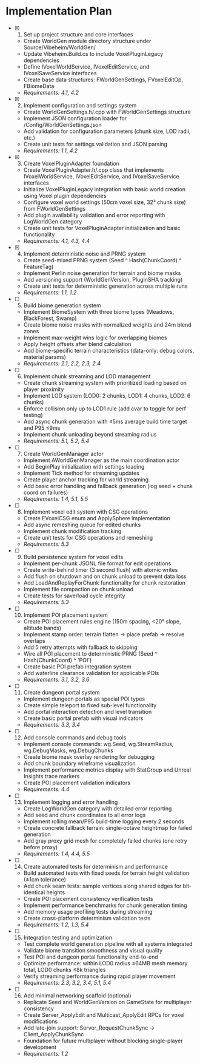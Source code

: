 # Implementation Plan

- [x] 1. Set up project structure and core interfaces





  - Create WorldGen module directory structure under Source/Vibeheim/WorldGen/
  - Update Vibeheim.Build.cs to include VoxelPluginLegacy dependencies
  - Define IVoxelWorldService, IVoxelEditService, and IVoxelSaveService interfaces
  - Create base data structures: FWorldGenSettings, FVoxelEditOp, FBiomeData
  - _Requirements: 4.1, 4.2_

- [x] 2. Implement configuration and settings system





  - Create WorldGenSettings.h/.cpp with FWorldGenSettings structure
  - Implement JSON configuration loader for /Config/WorldGenSettings.json
  - Add validation for configuration parameters (chunk size, LOD radii, etc.)
  - Create unit tests for settings validation and JSON parsing
  - _Requirements: 1.1, 4.2_

- [x] 3. Create VoxelPluginAdapter foundation






  - Create VoxelPluginAdapter.h/.cpp class that implements IVoxelWorldService, IVoxelEditService, and IVoxelSaveService interfaces
  - Initialize VoxelPluginLegacy integration with basic world creation using Voxel plugin dependencies
  - Configure voxel world settings (50cm voxel size, 32³ chunk size) from FWorldGenSettings
  - Add plugin availability validation and error reporting with LogWorldGen category
  - Create unit tests for VoxelPluginAdapter initialization and basic functionality
  - _Requirements: 4.1, 4.3, 4.4_

- [x] 4. Implement deterministic noise and PRNG system


  - Create seed-mixed PRNG system (Seed ^ Hash(ChunkCoord) ^ FeatureTag)
  - Implement Perlin noise generation for terrain and biome masks
  - Add versioning support (WorldGenVersion, PluginSHA tracking)
  - Create unit tests for deterministic generation across multiple runs
  - _Requirements: 1.1, 1.2_

- [ ] 5. Build biome generation system
  - Implement BiomeSystem with three biome types (Meadows, BlackForest, Swamp)
  - Create biome noise masks with normalized weights and 24m blend zones
  - Implement max-weight wins logic for overlapping biomes
  - Apply height offsets after blend calculation
  - Add biome-specific terrain characteristics (data-only: debug colors, material params)
  - _Requirements: 2.1, 2.2, 2.3, 2.4_

- [ ] 6. Implement chunk streaming and LOD management
  - Create chunk streaming system with prioritized loading based on player proximity
  - Implement LOD system (LOD0: 2 chunks, LOD1: 4 chunks, LOD2: 6 chunks)
  - Enforce collision only up to LOD1 rule (add cvar to toggle for perf testing)
  - Add async chunk generation with ≤5ms average build time target and P95 ≤9ms
  - Implement chunk unloading beyond streaming radius
  - _Requirements: 5.1, 5.2, 5.4_

- [ ] 7. Create WorldGenManager actor
  - Implement AWorldGenManager as the main coordination actor
  - Add BeginPlay initialization with settings loading
  - Implement Tick method for streaming updates
  - Create player anchor tracking for world streaming
  - Add basic error handling and fallback generation (log seed + chunk coord on failures)
  - _Requirements: 1.4, 5.1, 5.5_

- [ ] 8. Implement voxel edit system with CSG operations
  - Create EVoxelCSG enum and ApplySphere implementation
  - Add async remeshing queue for edited chunks
  - Implement chunk modification tracking
  - Create unit tests for CSG operations and remeshing
  - _Requirements: 5.3_

- [ ] 9. Build persistence system for voxel edits
  - Implement per-chunk JSONL file format for edit operations
  - Create write-behind timer (3 second flush) with atomic writes
  - Add flush on shutdown and on chunk unload to prevent data loss
  - Add LoadAndReplayForChunk functionality for chunk restoration
  - Implement file compaction on chunk unload
  - Create tests for save/load cycle integrity
  - _Requirements: 5.3_

- [ ] 10. Implement POI placement system
  - Create POI placement rules engine (150m spacing, <20° slope, altitude bands)
  - Implement stamp order: terrain flatten → place prefab → resolve overlaps
  - Add 5 retry attempts with fallback to skipping
  - Wire all POI placement to deterministic PRNG (Seed ^ Hash(ChunkCoord) ^ 'POI')
  - Create basic POI prefab integration system
  - Add waterline clearance validation for applicable POIs
  - _Requirements: 3.1, 3.2, 3.6_

- [ ] 11. Create dungeon portal system
  - Implement dungeon portals as special POI types
  - Create simple teleport to fixed sub-level functionality
  - Add portal interaction detection and level transition
  - Create basic portal prefab with visual indicators
  - _Requirements: 3.3, 3.4_

- [ ] 12. Add console commands and debug tools
  - Implement console commands: wg.Seed, wg.StreamRadius, wg.DebugMasks, wg.DebugChunks
  - Create biome mask overlay rendering for debugging
  - Add chunk boundary wireframe visualization
  - Implement performance metrics display with StatGroup and Unreal Insights trace markers
  - Create POI placement validation indicators
  - _Requirements: 4.4_

- [ ] 13. Implement logging and error handling
  - Create LogWorldGen category with detailed error reporting
  - Add seed and chunk coordinates to all error logs
  - Implement rolling mean/P95 build-time logging every 2 seconds
  - Create concrete fallback terrain: single-octave heightmap for failed generation
  - Add gray proxy grid mesh for completely failed chunks (one retry before proxy)
  - _Requirements: 1.4, 4.4, 5.5_

- [ ] 14. Create automated tests for determinism and performance
  - Build automated tests with fixed seeds for terrain height validation (±1cm tolerance)
  - Add chunk seam tests: sample vertices along shared edges for bit-identical heights
  - Create POI placement consistency verification tests
  - Implement performance benchmarks for chunk generation timing
  - Add memory usage profiling tests during streaming
  - Create cross-platform determinism validation tests
  - _Requirements: 1.2, 1.3, 5.4_

- [ ] 15. Integration testing and optimization
  - Test complete world generation pipeline with all systems integrated
  - Validate biome transition smoothness and visual quality
  - Test POI and dungeon portal functionality end-to-end
  - Optimize performance: within LOD0 radius ≤64MB mesh memory total, LOD0 chunks ≤8k triangles
  - Verify streaming performance during rapid player movement
  - _Requirements: 2.3, 3.2, 3.4, 5.1, 5.4_

- [ ] 16. Add minimal networking scaffold (optional)
  - Replicate Seed and WorldGenVersion on GameState for multiplayer consistency
  - Create Server_ApplyEdit and Multicast_ApplyEdit RPCs for voxel modifications
  - Add late-join support: Server_RequestChunkSync → Client_ApplyChunkSync
  - Foundation for future multiplayer without blocking single-player development
  - _Requirements: 1.2_